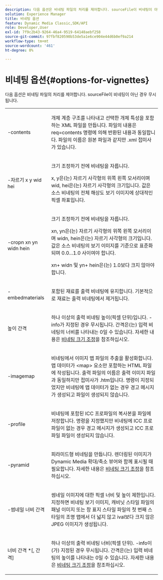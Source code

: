 ```yaml
---
description: 다음 옵션은 비네팅 파일의 처리를 제어합니다. sourceFile이 비네팅이 아닌 경우 무시됩니다.
solution: Experience Manager
title: 비네팅 옵션
feature: Dynamic Media Classic,SDK/API
role: Developer,User
exl-id: 7f9c2b43-9264-46a4-9519-64148aebf258
source-git-commit: 97fbf820590b53de5a1e6ce904e44d6b0ef9a214
workflow-type: tm+mt
source-wordcount: '461'
ht-degree: 0%

---
```


# 비네팅 옵션{#options-for-vignettes}

다음 옵션은 비네팅 파일의 처리를 제어합니다. sourceFile이 비네팅이 아닌 경우 무시됩니다.

<table id="simpletable_6D0C967EB84947FBAC34B46C4BB23AF0"> 
 <tr class="strow"> 
  <td class="stentry"> <p><span class="codeph"> -contents</span> </p></td> 
  <td class="stentry"> <p>개체 계층 구조를 나타내고 선택한 개체 특성을 포함하는 XML 파일을 만듭니다. 파일의 내용은 <span class="codeph"> req=contents</span> 명령에 의해 반환된 내용과 동일합니다. 파일의 이름은 원본 파일과 같지만 <span class="filepath"> .xml</span> 접미사가 있습니다. </p></td> 
 </tr> 
 <tr class="strow"> 
  <td class="stentry"> <p><span class="codeph">-자르기 <span class="varname"> x</span><span class="varname"> y</span><span class="varname"> wid</span><span class="varname"> hei</span></span> </p></td> 
  <td class="stentry"> <p>크기 조정하기 전에 비네팅을 자릅니다. </p> <p><span class="codeph"><span class="varname"> x</span>,<span class="varname"> y</span></span>은(는) 자르기 사각형의 위쪽 왼쪽 모서리이며 <span class="codeph"><span class="varname"> wid</span>,<span class="varname"> hei</span></span>은(는) 자르기 사각형의 크기입니다. 값은 소스 비네팅의 전체 해상도 보기 이미지에 상대적인 픽셀 좌표입니다. </p></td> 
 </tr> 
 <tr class="strow"> 
  <td class="stentry"> <p><span class="codeph">-cropn <span class="varname"> xn</span><span class="varname"> yn</span><span class="varname"> widn</span><span class="varname"> hein</span></span> </p> </td> 
  <td class="stentry"> <p>크기 조정하기 전에 비네팅을 자릅니다. </p> <p><span class="codeph"><span class="varname"> xn</span>,<span class="varname"> yn</span></span>은(는) 자르기 사각형의 위쪽 왼쪽 모서리이며 <span class="codeph"><span class="varname"> widn</span>,<span class="varname"> hein</span></span>은(는) 자르기 사각형의 크기입니다. 값은 소스 비네팅의 보기 이미지를 기준으로 표준화되며 0.0...1.0 사이여야 합니다. </p> <p><span class="codeph"><span class="varname"> xn</span></span>+<span class="codeph"><span class="varname"> widn</span></span> 및 <span class="codeph"><span class="varname"> yn</span></span>+<span class="codeph"><span class="varname"> hein</span></span>은(는) 1.0보다 크지 않아야 합니다. </p></td> 
 </tr> 
 <tr class="strow"> 
  <td class="stentry"> <p><span class="codeph"> -embedmaterials</span> </p></td> 
  <td class="stentry"> <p>포함된 재료를 출력 비네팅에 유지합니다. 기본적으로 재료는 출력 비네팅에서 제거됩니다. </p></td> 
 </tr> 
 <tr class="strow"> 
  <td class="stentry"> <p><span class="codeph"> 높이 <span class="varname"> 간격</span></span> </p></td> 
  <td class="stentry"> <p>하나 이상의 출력 비네팅 높이(픽셀 단위)입니다. -info가 지정된 경우 무시됩니다. <span class="varname"> 간격</span>은(는) 입력 비네팅의 너비를 나타내는 0일 수 있습니다. 자세한 내용은 <a href="../../../../ir-api/vntc/utilities/c-ir-vignette-converter-vntc/c-ir-vignette-scaling.md#concept-e373a29c2f954df98d704c7723804585" type="concept" format="dita" scope="local"> 비네팅 크기 조정</a>을 참조하십시오. </p></td> 
 </tr> 
 <tr class="strow"> 
  <td class="stentry"> <p><span class="codeph"> -imagemap</span> </p></td> 
  <td class="stentry"> <p>비네팅에서 이미지 맵 파일의 추출을 활성화합니다. 맵 데이터가 <span class="codeph"> &lt;map&gt;</span> 요소만 포함하는 HTML 파일에 작성됩니다. 출력 파일의 이름은 출력 이미지 파일과 동일하지만 접미사가 <span class="filepath"> .htm</span>입니다. 명령이 지정되었지만 비네팅에 맵 데이터가 없는 경우 경고 메시지가 생성되고 파일이 생성되지 않습니다. </p></td> 
 </tr> 
 <tr class="strow"> 
  <td class="stentry"> <p><span class="codeph"> -profile</span> </p></td> 
  <td class="stentry"> <p>비네팅에 포함된 ICC 프로파일의 복사본을 파일에 저장합니다. 명령을 지정했지만 비네팅에 ICC 프로파일이 없는 경우 경고 메시지가 생성되고 ICC 프로파일 파일이 생성되지 않습니다. </p></td> 
 </tr> 
 <tr class="strow"> 
  <td class="stentry"> <p><span class="codeph"> -pyramid</span> </p></td> 
  <td class="stentry"> <p>피라미드형 비네팅을 만듭니다. 렌더링된 이미지가 Dynamic Media 확대/축소 뷰어와 함께 표시될 때 필요합니다. 자세한 내용은 <a href="../../../../ir-api/vntc/utilities/c-ir-vignette-converter-vntc/c-ir-vignette-scaling.md#concept-e373a29c2f954df98d704c7723804585" type="concept" format="dita" scope="local"> 비네팅 크기 조정</a>을 참조하십시오. </p></td> 
 </tr> 
 <tr class="strow"> 
  <td class="stentry"> <p><span class="codeph">-썸네일 너비 <span class="varname"> 간격</span></span> </p></td> 
  <td class="stentry"> <p>썸네일 이미지에 대한 픽셀 너비 및 높이 제한입니다. 지정하면 비네팅 보기 이미지, 캐비닛 스타일 파일의 패널 이미지 또는 창 표지 스타일 파일의 첫 번째 스타일의 조명 맵에서 더 넓지 않고 <span class="varname"> ival</span>보다 크지 않은 JPEG 이미지가 생성됩니다. </p></td> 
 </tr> 
 <tr class="strow"> 
  <td class="stentry"> <p><span class="codeph"> 너비 <span class="varname"> 간격</span> *[,<span class="varname"> 간격</span>]</span> </p></td> 
  <td class="stentry"> <p>하나 이상의 출력 비네팅 너비(픽셀 단위). <span class="codeph"> -info</span>이(가) 지정된 경우 무시됩니다. <span class="varname"> 간격</span>은(는) 입력 비네팅의 높이를 나타내는 0일 수 있습니다. 자세한 내용은 <a href="../../../../ir-api/vntc/utilities/c-ir-vignette-converter-vntc/c-ir-vignette-scaling.md#concept-e373a29c2f954df98d704c7723804585" type="concept" format="dita" scope="local"> 비네팅 크기 조정</a>을 참조하십시오. </p></td> 
 </tr> 
</table>
